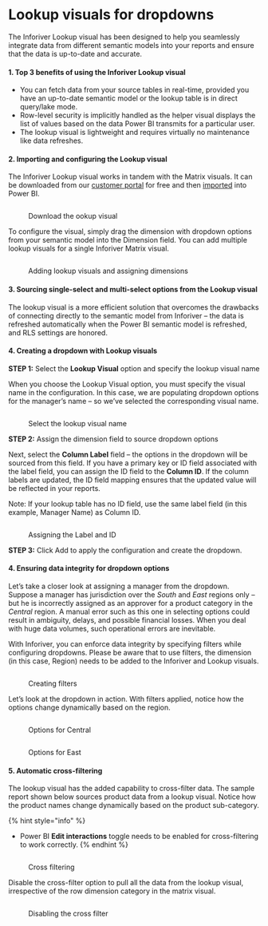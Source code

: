 # Lookup visuals for dropdowns

The Inforiver Lookup visual has been designed to help you seamlessly integrate data from different semantic models into your reports and ensure that the data is up-to-date and accurate.&#x20;

#### 1. Top 3 benefits of using the Inforiver Lookup visual  <a href="#h-top-3-benefits-of-switching-to-the-inforiver-lookup-visual-nbsp" id="h-top-3-benefits-of-switching-to-the-inforiver-lookup-visual-nbsp"></a>

* You can fetch data from your source tables in real-time, provided you have an up-to-date semantic model or the lookup table is in direct query/lake mode.&#x20;
* Row-level security is implicitly handled as the helper visual displays the list of values based on the data Power BI transmits for a particular user.&#x20;
* The lookup visual is lightweight and requires virtually no maintenance like data refreshes.

#### 2. Importing and configuring the Lookup visual  <a href="#h-importing-and-configuring-the-lookup-nbsp" id="h-importing-and-configuring-the-lookup-nbsp"></a>

The Inforiver Lookup visual works in tandem with the Matrix visuals. It can be downloaded from our [customer portal](https://inforiver.com/login/) for free and then [imported](https://docs.inforiver.com/introduction-to-inforiver/get-started/installing-inforiver-for-yourself) into Power BI.

<figure><img src="../../../../.gitbook/assets/image (8) (1) (1) (1) (1) (1) (1) (1).png" alt=""><figcaption><p>Download the ookup visual</p></figcaption></figure>

To configure the visual, simply drag the dimension with dropdown options from your semantic model into the Dimension field. You can add multiple lookup visuals for a single Inforiver Matrix visual.

<figure><img src="../../../../.gitbook/assets/image (1) (1) (1) (1) (1) (1) (1) (1) (1) (1) (1) (1) (1) (1) (1) (1) (1) (1) (1) (1) (1) (1) (1) (1) (1) (1) (1) (1) (1) (1) (1) (1) (1) (1) (1) (1) (1) (1) (1) (1) (1) (1) (1) (1) (1) (1) (1) (1) (1) (1) (1) (1) (1) (1) (1) (1) (1) (1) (1) (1) ( (3).png" alt=""><figcaption><p>Adding lookup visuals and assigning dimensions</p></figcaption></figure>

#### 3. Sourcing single-select and multi-select options from the Lookup visual  <a href="#h-sourcing-single-select-and-multi-select-options-from-the-lookup-visual-nbsp" id="h-sourcing-single-select-and-multi-select-options-from-the-lookup-visual-nbsp"></a>

The lookup visual is a more efficient solution that overcomes the drawbacks of connecting directly to the semantic model from Inforiver – the data is refreshed automatically when the Power BI semantic model is refreshed, and RLS settings are honored.

#### 4. Creating a dropdown with Lookup visuals  <a href="#h-creating-a-dropdown-with-lookup-visuals-nbsp" id="h-creating-a-dropdown-with-lookup-visuals-nbsp"></a>

**STEP 1:** Select the **Lookup Visual** option and specify the lookup visual name&#x20;

When you choose the Lookup Visual option, you must specify the visual name in the configuration. In this case, we are populating dropdown options for the manager’s name – so we’ve selected the corresponding visual name.&#x20;

<figure><img src="../../../../.gitbook/assets/image (2) (1) (1) (1) (1) (1) (1) (1) (1) (1) (1) (1) (1) (1) (1) (1) (1) (1) (1) (1) (1) (1) (1) (1) (1) (1) (1) (1) (1) (1) (1) (1) (1) (1) (1) (1) (1) (1) (1) (1) (1).png" alt=""><figcaption><p>Select the lookup visual name</p></figcaption></figure>

**STEP 2:** Assign the dimension field to source dropdown options&#x20;

Next, select the **Column Label** field – the options in the dropdown will be sourced from this field. If you have a primary key or ID field associated with the label field, you can assign the ID field to the **Column ID**. If the column labels are updated, the ID field mapping ensures that the updated value will be reflected in your reports. &#x20;

Note: If your lookup table has no ID field, use the same label field (in this example, Manager Name) as Column ID.&#x20;

<figure><img src="../../../../.gitbook/assets/image (4) (1) (1) (1) (1) (1) (1) (1) (1) (1) (1) (1) (1) (1) (1) (1) (1) (1) (1) (1) (1) (1) (1) (1) (1) (1).png" alt=""><figcaption><p>Assigning the Label and ID</p></figcaption></figure>

**STEP 3:** Click Add to apply the configuration and create the dropdown.

#### 4. Ensuring data integrity for dropdown options  <a href="#h-ensuring-data-integrity-for-dropdown-options-nbsp" id="h-ensuring-data-integrity-for-dropdown-options-nbsp"></a>

Let’s take a closer look at assigning a manager from the dropdown. Suppose a manager has jurisdiction over the _South_ and _East_ regions only – but he is incorrectly assigned as an approver for a product category in the _Central_ region. A manual error such as this one in selecting options could result in ambiguity, delays, and possible financial losses. When you deal with huge data volumes, such operational errors are inevitable.&#x20;

With Inforiver, you can enforce data integrity by specifying filters while configuring dropdowns. Please be aware that to use filters, the dimension (in this case, Region) needs to be added to the Inforiver and Lookup visuals.&#x20;

<figure><img src="../../../../.gitbook/assets/image (5) (1) (1) (1) (1) (1) (1) (1) (1) (1) (1) (1) (1) (1) (1) (1) (1) (1).png" alt=""><figcaption><p>Creating filters</p></figcaption></figure>

Let’s look at the dropdown in action. With filters applied, notice how the options change dynamically based on the region.&#x20;

<div><figure><img src="../../../../.gitbook/assets/image (6) (1) (1) (1) (1) (1) (1) (1) (1) (1) (1) (1) (1).png" alt=""><figcaption><p>Options for Central</p></figcaption></figure> <figure><img src="../../../../.gitbook/assets/dropdown-options-dynamic-population-1536x865.png" alt=""><figcaption><p>Options for East</p></figcaption></figure></div>

#### **5. Automatic cross-filtering**&#x20;

The lookup visual has the added capability to cross-filter data. The sample report shown below sources product data from a lookup visual. Notice how the product names change dynamically based on the product sub-category.&#x20;

{% hint style="info" %}
* Power BI **Edit interactions** toggle needs to be enabled for cross-filtering to work correctly.&#x20;
{% endhint %}

<figure><img src="../../../../.gitbook/assets/8. cross-filtering.gif" alt=""><figcaption><p>Cross filtering</p></figcaption></figure>

Disable the cross-filter option to pull all the data from the lookup visual, irrespective of the row dimension category in the matrix visual.&#x20;

<figure><img src="../../../../.gitbook/assets/image (8) (1) (1) (1) (1) (1) (1) (1) (1).png" alt=""><figcaption><p>Disabling the cross filter</p></figcaption></figure>
